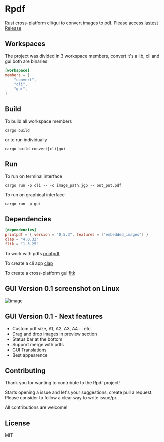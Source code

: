 # Rpdf
Rust cross-platform cli/gui to convert images to pdf.
Please access [lastest Release](https://github.com/Fabiokleis/rpdf/releases/tag/v0.1.0)

## Workspaces
The project was divided in 3 workspace members,
convert it's a lib, cli and gui both are binaries
```toml
[workspace]
members = [
    "convert",
    "cli",
    "gui",
]
```

## Build
To build all workspace members
```shell
cargo build 
```
or to run individually
```shell
cargo build convert|cli|gui
```

## Run
To run on terminal interface
```shell
cargo run -p cli -- -c image_path.jgp -- out_put.pdf
```

To run on graphical interface
```shell
cargo run -p gui
```
## Dependencies

```toml
[dependencies]
printpdf = { version = "0.5.3", features = ["embedded_images"] }
clap = "4.0.32"
fltk = "1.3.25"
```

To work with pdfs [printpdf](https://github.com/fschutt/printpdf)

To create a cli app [clap](https://github.com/clap-rs/clap)

To create a cross-platform gui [fltk](https://github.com/fltk-rs/fltk-rs)

## GUI Version 0.1 screenshot on Linux
![image](https://user-images.githubusercontent.com/66813406/217687414-552ee1bc-6b6b-4bea-9438-712023f01686.png)

## GUI Version 0.1 - Next features
- Custom pdf size, A1, A2, A3, A4 ... etc.
- Drag and drop images in preview section
- Status bar at the bottom
- Support merge with pdfs
- GUI Translations
- Best appearence

## Contributing

Thank you for wanting to contribute to the Rpdf project!

Starts opening a issue and let's your suggestions, create pull a request.
Please consider to follow a clear way to write issue/pr.

All contributions are welcome!

## License

MIT
